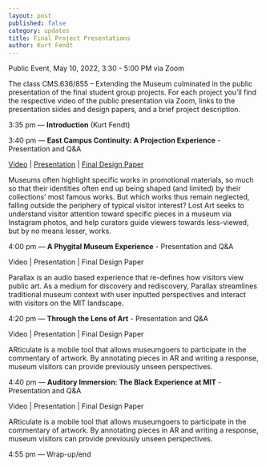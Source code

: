 ```yaml
---
layout: post
published: false
category: updates
title: Final Project Presentations
author: Kurt Fendt
---
```

Public Event, May 10, 2022, 3:30 - 5:00 PM via Zoom

The class CMS.636/855 – Extending the Museum culminated in the public presentation of the final student group projects. For each project you’ll find the respective video of the public presentation via Zoom, links to the presentation siides and design papers, and a brief project description.

3:35 pm — **Introduction** (Kurt Fendt)

3:40 pm —  **East Campus Continuity: A Projection Experience** - Presentation and Q&A

[Video](http://web.mit.edu/course/other/cms.636/www/videos/PV-EastCampusContinuity.mp4) | [Presentation](http://web.mit.edu/course/other/cms.636/www/presentations/FPP-EastCampusContinuity.pdf) | [Final Design Paper](http://web.mit.edu/course/other/cms.636/www/papers/FP-EC_Cultural_Continuity.pdf)

Museums often highlight specific works in promotional materials, so much so that their identities often end up being shaped (and limited) by their collections’ most famous works. But which works thus remain neglected, falling outside the periphery of typical visitor interest? Lost Art seeks to understand visitor attention toward specific pieces in a museum via Instagram photos, and help curators guide viewers towards less-viewed, but by no means lesser, works.

4:00 pm — **A Phygital Museum Experience** - Presentation and Q&A

Video | Presentation | Final Design Paper

Parallax is an audio based experience that re-defines how visitors view public art. As a medium for discovery and rediscovery, Parallax streamlines traditional museum context with user inputted perspectives and interact with visitors on the MIT landscape.

4:20 pm — **Through the Lens of Art** - Presentation and Q&A

Video | Presentation | Final Design Paper

ARticulate is a mobile tool that allows museumgoers to participate in the commentary of artwork. By annotating pieces in AR and writing a response, museum visitors can provide previously unseen perspectives.

4:40 pm — **Auditory Immersion: The Black Experience at MIT** - Presentation and Q&A

Video | Presentation | Final Design Paper

ARticulate is a mobile tool that allows museumgoers to participate in the commentary of artwork. By annotating pieces in AR and writing a response, museum visitors can provide previously unseen perspectives.


4:55 pm — Wrap-up/end